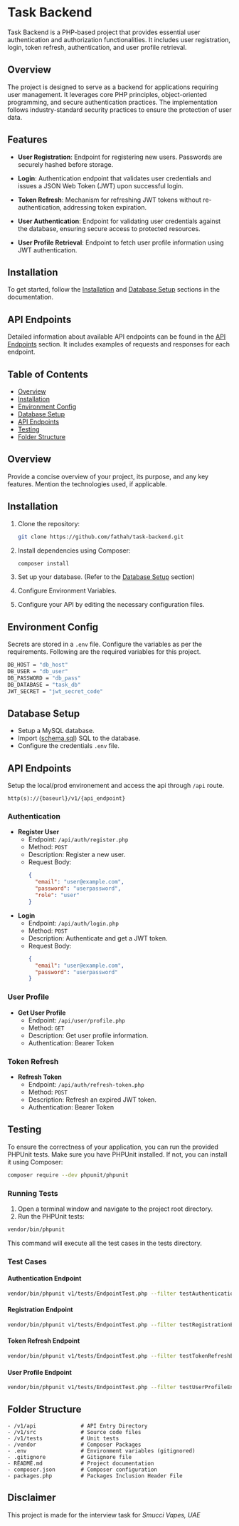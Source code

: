 # Task Backend

Task Backend is a PHP-based project that provides essential user authentication and authorization functionalities. It includes user registration, login, token refresh, authentication, and user profile retrieval.


## Overview

The project is designed to serve as a backend for applications requiring user management. It leverages core PHP principles, object-oriented programming, and secure authentication practices. The implementation follows industry-standard security practices to ensure the protection of user data.

## Features

- **User Registration**: Endpoint for registering new users. Passwords are securely hashed before storage.

- **Login**: Authentication endpoint that validates user credentials and issues a JSON Web Token (JWT) upon successful login.

- **Token Refresh**: Mechanism for refreshing JWT tokens without re-authentication, addressing token expiration.

- **User Authentication**: Endpoint for validating user credentials against the database, ensuring secure access to protected resources.

- **User Profile Retrieval**: Endpoint to fetch user profile information using JWT authentication.

## Installation

To get started, follow the [Installation](#installation) and [Database Setup](#database-setup) sections in the documentation.

## API Endpoints

Detailed information about available API endpoints can be found in the [API Endpoints](#api-endpoints) section. It includes examples of requests and responses for each endpoint.




## Table of Contents

- [Overview](#overview)
- [Installation](#installation)
- [Environment Config](#environment-config)
- [Database Setup](#database-setup)
- [API Endpoints](#api-endpoints)
- [Testing](#testing)
- [Folder Structure](#folder-structure)


## Overview

Provide a concise overview of your project, its purpose, and any key features. Mention the technologies used, if applicable.

## Installation

1. Clone the repository:

   ```bash
   git clone https://github.com/fathah/task-backend.git
   ```

2. Install dependencies using Composer:
     ```bash
    composer install
    ```

3. Set up your database. (Refer to the [Database Setup](#database-setup) section)

4. Configure Environment Variables.

5. Configure your API by editing the necessary configuration files.

## Environment Config
Secrets are stored in a `.env` file. Configure the variables as per the requirements. Following are the required variables for this project.

```bash
DB_HOST = "db_host"
DB_USER = "db_user"
DB_PASSWORD = "db_pass"
DB_DATABASE = "task_db"
JWT_SECRET = "jwt_secret_code"
```


## Database Setup

* Setup a MySQL database.
* Import ([schema.sql](schema.sql)) SQL to the database.
* Configure the credentials `.env` file.



## API Endpoints
Setup the local/prod environement and access the api through `/api` route.
```
http(s)://{baseurl}/v1/{api_endpoint}
```
### Authentication

- **Register User**
  - Endpoint: `/api/auth/register.php`
  - Method: `POST`
  - Description: Register a new user.
  - Request Body:
    ```json
    {
      "email": "user@example.com",
      "password": "userpassword",
      "role": "user"
    }
    ```
- **Login**
  - Endpoint: `/api/auth/login.php`
  - Method: `POST`
  - Description: Authenticate and get a JWT token.
  - Request Body:
    ```json
    {
      "email": "user@example.com",
      "password": "userpassword"
    }
    ```

### User Profile

- **Get User Profile**
  - Endpoint: `/api/user/profile.php`
  - Method: `GET`
  - Description: Get user profile information.
  - Authentication: Bearer Token

### Token Refresh

- **Refresh Token**
  - Endpoint: `/api/auth/refresh-token.php`
  - Method: `POST`
  - Description: Refresh an expired JWT token.
  - Authentication: Bearer Token

## Testing
To ensure the correctness of your application, you can run the provided PHPUnit tests. Make sure you have PHPUnit installed. If not, you can install it using Composer:

```bash
composer require --dev phpunit/phpunit
```

### Running Tests
1. Open a terminal window and navigate to the project root directory.
2. Run the PHPUnit tests:
```bash
vendor/bin/phpunit
```

This command will execute all the test cases in the tests directory.

### Test Cases
#### Authentication Endpoint
```bash
vendor/bin/phpunit v1/tests/EndpointTest.php --filter testAuthenticationEndpoint
```
#### Registration Endpoint
```bash
vendor/bin/phpunit v1/tests/EndpointTest.php --filter testRegistrationEndpoint
```

#### Token Refresh Endpoint
```bash
vendor/bin/phpunit v1/tests/EndpointTest.php --filter testTokenRefreshEndpoint
```

#### User Profile Endpoint
```bash
vendor/bin/phpunit v1/tests/EndpointTest.php --filter testUserProfileEndpoint
```

## Folder Structure

```
- /v1/api              # API Entry Directory
- /v1/src              # Source code files
- /v1/tests            # Unit tests
- /vendor              # Composer Packages
- .env                 # Environment variables (gitignored)
- .gitignore           # Gitignore file
- README.md            # Project documentation
- composer.json        # Composer configuration
- packages.php         # Packages Inclusion Header File
```

## Disclaimer
This project is made for the interview task for _Smucci Vapes, UAE_